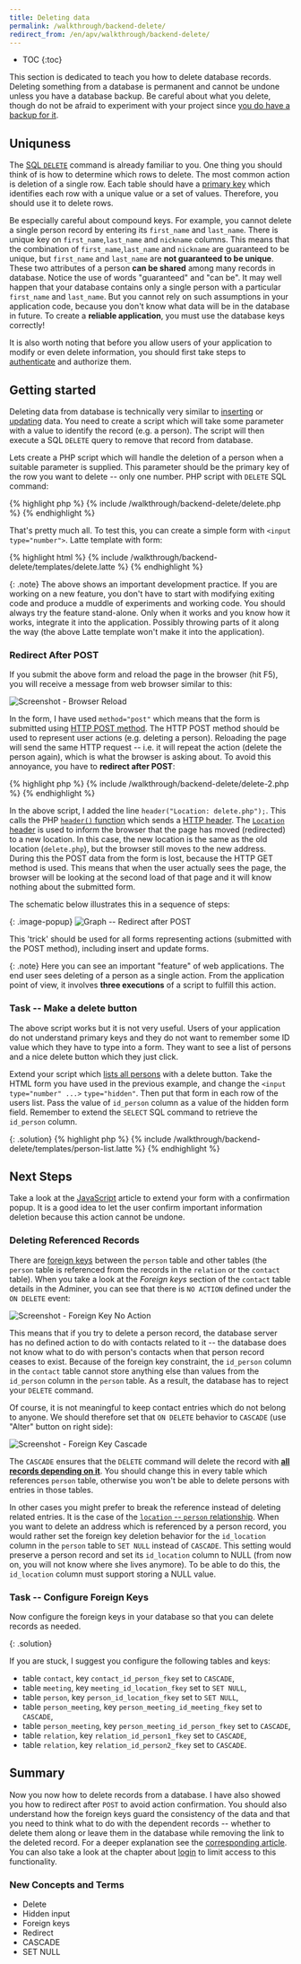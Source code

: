 ```yaml
---
title: Deleting data
permalink: /walkthrough/backend-delete/
redirect_from: /en/apv/walkthrough/backend-delete/
---
```


* TOC
{:toc}

This section is dedicated to teach you how to delete database records.
Deleting something from a database is permanent and cannot be undone unless you have a database
backup. Be careful about what you delete, though do not be afraid to experiment with
your project since [you do have a backup for it](todo).

## Uniquness
The [SQL `DELETE`](/walkthrough/database/#delete) command is already familiar to you.
One thing you should think of is how to determine which rows to delete. The most common action
is deletion of a single row. Each table should have a
[primary key](/articles/relational-database/#key) which identifies
each row with a unique value or a set of values. Therefore, you should use it to delete rows.

Be especially careful about compound keys. For example, you cannot delete a single person record by entering
its `first_name` and `last_name`. There is unique key on `first_name`,`last_name` and `nickname`
columns. This means that the combination of `first_name`,`last_name` and `nickname` are guaranteed to be unique,
but `first_name` and `last_name` are **not guaranteed to be unique**. These two attributes
of a person **can be shared** among many records in database. Notice the use of words "guaranteed" and
"can be". It may well happen that your database contains only a single person with a particular
`first_name` and `last_name`. But you cannot rely on such assumptions in your application code, because you don't
know what data will be in the database in future. To create a **reliable application**, you must
use the database keys correctly!

It is also worth noting that before you allow users of your application to modify or even
delete information, you should first
take steps to [authenticate](/walkthrough/login) and authorize them.

## Getting started
Deleting data from database is technically very similar to [inserting](/walkthrough/backend-insert/) or
[updating](/walkthrough/backend-update/) data. You need to create a script which will
take some parameter with a value to identify the record (e.g. a person). The script will then
execute a SQL `DELETE` query to remove that record from database.

Lets create a PHP script which will handle the deletion of a person when a suitable
parameter is supplied. This parameter should be the primary key of the row you want to delete -- only
one number. PHP script with `DELETE` SQL command:

{% highlight php %}
{% include /walkthrough/backend-delete/delete.php %}
{% endhighlight %}

That's pretty much all. To test this, you can create a simple form with `<input type="number">`.
Latte template with form:

{% highlight html %}
{% include /walkthrough/backend-delete/templates/delete.latte %}
{% endhighlight %}

{: .note}
The above shows an important development practice. If you are working on a new feature, you don't have to
start with modifying exiting code and produce a muddle of experiments and working code. You should
always try the feature stand-alone. Only when it works and you know how it works, integrate it into the
application. Possibly throwing parts of it along the way (the above Latte template won't make it into
the application).

### Redirect After POST
If you submit the above form and reload the page in the browser (hit F5), you will receive a message from web browser
similar to this:

![Screenshot - Browser Reload](reload.png)

In the form, I have used `method="post"` which means that the form is submitted using [HTTP POST method](todo).
The HTTP POST method should be used to represent user actions (e.g. deleting a person). Reloading the
page will send the same HTTP request -- i.e. it will repeat the action (delete the person again), which is what the browser
is asking about. To avoid this annoyance, you have to **redirect after POST**:

{% highlight php %}
{% include /walkthrough/backend-delete/delete-2.php %}
{% endhighlight %}

In the above script, I added the line `header("Location: delete.php");`. This calls the PHP
[`header()` function](http://php.net/manual/en/function.header.php) which sends a [HTTP header](todo).
The [`Location` header](https://en.wikipedia.org/wiki/HTTP_location) is used to inform the browser
that the page has moved (redirected) to a new location. In this case, the new location is the same as the old location
(`delete.php`), but the browser still moves to the new address. During this the POST data from the
form is lost, because the HTTP GET method is used. This means that when the user actually sees the page,
the browser will be looking at the second load of that page and it will know nothing about the submitted form.

The schematic below illustrates this in a sequence of steps:

{: .image-popup}
![Graph -- Redirect after POST](/walkthrough/backend-delete/redirect.svg)

This 'trick' should be used for all forms representing actions (submitted with the POST method), including
insert and update forms.

{: .note}
Here you can see an important "feature" of web applications. The end user sees deleting of a person as
a single action. From the application point of view, it involves **three executions** of a
script to fulfill this action.

### Task -- Make a delete button
The above script works but it is not very useful. Users of your application do not understand primary keys
and they do not want to remember some ID value which they have to type into a form. They want to see
a list of persons and a nice delete button which they just click.

Extend your script which [lists all persons](/walkthrough/backend-select/) with a delete button.
Take the HTML form you have used in the previous example, and change the `<input type="number" ...>`
`type="hidden"`. Then put that form in each row of the users list.
Pass the value of `id_person` column as a value of the hidden form field. Remember to
extend the `SELECT` SQL command to retrieve the `id_person` column.

{: .solution}
{% highlight php %}
{% include /walkthrough/backend-delete/templates/person-list.latte %}
{% endhighlight %}

## Next Steps
Take a look at the [JavaScript](/walkthrough/javascript#using-javascript-to-confirm-user-actions)
article to extend your form with a confirmation popup. It is a good idea to let the user confirm
important information deletion because this action cannot be undone.

### Deleting Referenced Records
There are [foreign keys](/articles/database-tech/#foreign-key-constraint) between the `person` table
and other tables (the `person` table is referenced from the records in the `relation` or the `contact` table).
When you take a look at the *Foreign keys* section of the `contact` table details in the Adminer, you can see
that there is `NO ACTION` defined under the `ON DELETE` event:

![Screenshot - Foreign Key No Action](fk1.png)

This means that if you try to delete a person record, the database server has no defined action to do with contacts
related to it -- the database does not know what to do with person's contacts when that person record ceases to exist.
Because of the foreign key constraint, the `id_person` column in the `contact` table cannot store anything else
than values from the `id_person` column in the `person` table. As a result, the database has to reject
your `DELETE` command.

Of course, it is not meaningful to keep contact entries which do not belong to anyone. We should therefore set
that `ON DELETE` behavior to `CASCADE` (use "Alter" button on right side):

![Screenshot - Foreign Key Cascade](fk2.png)

The `CASCADE` ensures that the `DELETE` command will delete the record
with [**all records depending on it**](/article/database-tech/#integrity-constraints).
You should change this in every table which references `person` table, otherwise you won't be able
to delete persons with entries in those tables.

In other cases you might prefer to break the reference instead of deleting related entries. It is the case
of the [`location` -- `person` relationship](/articles/database-tech/#foreign-key----set-nul-example).
When you want to delete an address which is referenced by a person record, you would rather set the
foreign key deletion behavior for the `id_location` column
in the `person` table to `SET NULL` instead of `CASCADE`. This setting would preserve
a person record and set its `id_location` column to NULL (from now on, you will not know where she lives anymore).
To be able to do this, the `id_location` column must support storing a NULL value.

### Task -- Configure Foreign Keys
Now configure the foreign keys in your database so that you can delete records as needed.

{: .solution}
<div markdown='1'>
If you are stuck, I suggest you configure the following tables and keys:

- table `contact`, key `contact_id_person_fkey` set to `CASCADE`,
- table `meeting`, key `meeting_id_location_fkey` set to `SET NULL`,
- table `person`, key `person_id_location_fkey` set to `SET NULL`,
- table `person_meeting`, key `person_meeting_id_meeting_fkey` set to `CASCADE`,
- table `person_meeting`, key `person_meeting_id_person_fkey` set to `CASCADE`,
- table `relation`, key `relation_id_person1_fkey` set to `CASCADE`,
- table `relation`, key `relation_id_person2_fkey` set to `CASCADE`.
</div>

## Summary
Now you now how to delete records from a database. I have also showed you how to redirect after `POST`
to avoid action confirmation. You should also understand how the foreign keys guard the
consistency of the data and that you need to think what to do with the dependent records -- whether to delete them along
or leave them in the database while removing the link to the deleted record. For a deeper explanation see
the [corresponding article](/article/database-tech/#integrity-constraints). You can also
take a look at the chapter about [login](/walkthrough/login) to limit access to this functionality.

### New Concepts and Terms
- Delete
- Hidden input
- Foreign keys
- Redirect
- CASCADE
- SET NULL
